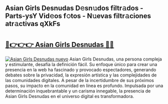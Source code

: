 ## Asian Girls Desnudas D𝚎sn𝚞dos filtr𝚊dos - Parts-ysY Vid𝚎os f𝚘tos - N𝚞evas filtr𝚊ciones atr𝚊ctivas qXkFs

# <h2><a href="http://mb3liiu.tromn.icu/?c=Asian+Girls+Desnudas">🔗👉👉👉 Asian Girls Desnudas 🔗🔗</a></h2>

[![Asian Girls Desnudas nuevo](https://i.imgur.com/pEAQMta.gif)](http://mb3liiu.tromn.icu/?c=Asian+Girls+Desnudas)
Asian Girls Desnudas, una persona compleja y estimulante, desafía la definición fácil. Su enfoque único para crear una presencia en la web ha fascinado y provocado espectadores, generando debates sobre la privacidad, la expresión artística y las complejidades de las comunidades digitales. A pesar de la incertidumbre de sus próximos pasos, su impacto en la comunidad en línea es profundo. Impulsada por una determinación inquebrantable y un carisma innegable, la presencia de Asian Girls Desnudas en el universo digital es transformadora.
